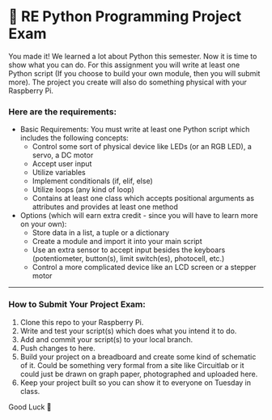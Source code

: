 # :robot: RE Python Programming Project Exam
You made it!  We learned a lot about Python this semester.  Now it is time to show what you can do.  For this assignment you will write at least one Python script (If you choose to build your own module, then you will submit more).  The project you create will also do something physical with your Raspberry Pi.  

### Here are the requirements:
- Basic Requirements: You must write at least one Python script which includes the following concepts:
  - Control some sort of physical device like LEDs (or an RGB LED), a servo, a DC motor
  - Accept user input
  - Utilize variables
  - Implement conditionals (if, elif, else)
  - Utilize loops (any kind of loop)
  - Contains at least one class which accepts positional arguments as attributes and provides at least one method
- Options (which will earn extra credit - since you will have to learn more on your own):
  - Store data in a list, a tuple or a dictionary
  - Create a module and import it into your main script
  - Use an extra sensor to accept input besides the keyboars (potentiometer, button(s), limit switch(es), photocell, etc.)
  - Control a more complicated device like an LCD screen or a stepper motor
  
-----
### How to Submit Your Project Exam:
1. Clone this repo to your Raspberry Pi.
2. Write and test your script(s) which does what you intend it to do.
3. Add and commit your script(s) to your local branch.
4. Push changes to here.
5. Build your project on a breadboard and create some kind of schematic of it. Could be something very formal from a site like Circuitlab or it could just be drawn on graph paper, photographed and uploaded here.
6. Keep your project built so you can show it to everyone on Tuesday in class.

Good Luck :rocket:
